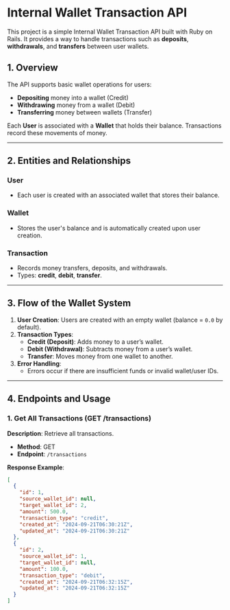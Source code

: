 # Internal Wallet Transaction API

This project is a simple Internal Wallet Transaction API built with Ruby on Rails. It provides a way to handle transactions such as **deposits**, **withdrawals**, and **transfers** between user wallets. 

## 1. Overview

The API supports basic wallet operations for users:
- **Depositing** money into a wallet (Credit)
- **Withdrawing** money from a wallet (Debit)
- **Transferring** money between wallets (Transfer)

Each **User** is associated with a **Wallet** that holds their balance. Transactions record these movements of money.

---

## 2. Entities and Relationships

### **User**
- Each user is created with an associated wallet that stores their balance.

### **Wallet**
- Stores the user's balance and is automatically created upon user creation.

### **Transaction**
- Records money transfers, deposits, and withdrawals.
- Types: **credit**, **debit**, **transfer**.

---

## 3. Flow of the Wallet System

1. **User Creation**: Users are created with an empty wallet (balance = `0.0` by default).
2. **Transaction Types**:
   - **Credit (Deposit)**: Adds money to a user’s wallet.
   - **Debit (Withdrawal)**: Subtracts money from a user’s wallet.
   - **Transfer**: Moves money from one wallet to another.
3. **Error Handling**:
   - Errors occur if there are insufficient funds or invalid wallet/user IDs.

---

## 4. Endpoints and Usage

### **1. Get All Transactions (GET /transactions)**

**Description**: Retrieve all transactions.

- **Method**: GET
- **Endpoint**: `/transactions`

**Response Example**:
```json
[
  {
    "id": 1,
    "source_wallet_id": null,
    "target_wallet_id": 2,
    "amount": 500.0,
    "transaction_type": "credit",
    "created_at": "2024-09-21T06:30:21Z",
    "updated_at": "2024-09-21T06:30:21Z"
  },
  {
    "id": 2,
    "source_wallet_id": 1,
    "target_wallet_id": null,
    "amount": 100.0,
    "transaction_type": "debit",
    "created_at": "2024-09-21T06:32:15Z",
    "updated_at": "2024-09-21T06:32:15Z"
  }
]
